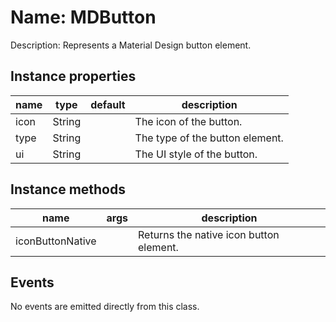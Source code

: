 # Name: MDButton

Description: Represents a Material Design button element.

## Instance properties

| name | type   | default | description                          |
| ---- | ------ | ------- | ------------------------------------ |
| icon | String |         | The icon of the button.              |
| type | String |         | The type of the button element.      |
| ui   | String |         | The UI style of the button.          |

## Instance methods

| name           | args          | description                                   |
| -------------- | ------------- | --------------------------------------------- |
| iconButtonNative |               | Returns the native icon button element.       |

## Events

No events are emitted directly from this class.

